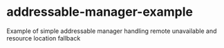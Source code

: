 # addressable-manager-example
Example of simple addressable manager handling remote unavailable and resource location fallback
